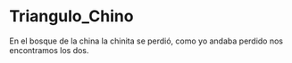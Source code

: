 # Triangulo_Chino

En el bosque de la china la chinita se perdió, como yo andaba perdido nos encontramos los dos.

